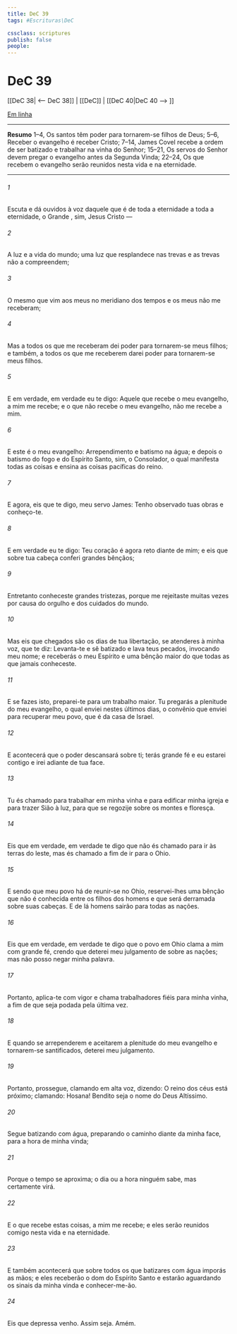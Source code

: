 ```yaml
---
title: DeC 39
tags: #Escrituras\DeC

cssclass: scriptures
publish: false
people:
---
```


# DeC 39
[[DeC 38| <-- DeC 38]] | [[DeC]] | [[DeC 40|DeC 40 --> ]]

[Em linha](https://churchofjesuschrist.org/study/scriptures/dc-testament/dc/39?lang=por)

---
__Resumo__
1–4, Os santos têm poder para tornarem-se filhos de Deus; 5–6, Receber o evangelho é receber Cristo; 7–14, James Covel recebe a ordem de ser batizado e trabalhar na vinha do Senhor; 15–21, Os servos do Senhor devem pregar o evangelho antes da Segunda Vinda; 22–24, Os que recebem o evangelho serão reunidos nesta vida e na eternidade.

---
###### 1 
Escuta e dá ouvidos à voz daquele que é de toda a eternidade a toda a eternidade, o Grande , sim, Jesus Cristo —

###### 2 
A luz e a vida do mundo; uma luz que resplandece nas trevas e as trevas não a compreendem;

###### 3 
O mesmo que vim aos meus no meridiano dos tempos e os meus não me receberam;

###### 4 
Mas a todos os que me receberam dei poder para tornarem-se meus filhos; e também, a todos os que me receberem darei poder para tornarem-se meus filhos.

###### 5 
E em verdade, em verdade eu te digo: Aquele que recebe o meu evangelho, a mim me recebe; e o que não recebe o meu evangelho, não me recebe a mim.

###### 6 
E este é o meu evangelho: Arrependimento e batismo na água; e depois o batismo do fogo e do Espírito Santo, sim, o Consolador, o qual manifesta todas as coisas e ensina as coisas pacíficas do reino.

###### 7 
E agora, eis que te digo, meu servo James: Tenho observado tuas obras e conheço-te.

###### 8 
E em verdade eu te digo: Teu coração é agora reto diante de mim; e eis que sobre tua cabeça conferi grandes bênçãos;

###### 9 
Entretanto conheceste grandes tristezas, porque me rejeitaste muitas vezes por causa do orgulho e dos cuidados do mundo.

###### 10 
Mas eis que chegados são os dias de tua libertação, se atenderes à minha voz, que te diz: Levanta-te e sê batizado e lava teus pecados, invocando meu nome; e receberás o meu Espírito e uma bênção maior do que todas as que jamais conheceste.

###### 11 
E se fazes isto, preparei-te para um trabalho maior. Tu pregarás a plenitude do meu evangelho, o qual enviei nestes últimos dias, o convênio que enviei para recuperar meu povo, que é da casa de Israel.

###### 12 
E acontecerá que o poder descansará sobre ti; terás grande fé e eu estarei contigo e irei adiante de tua face.

###### 13 
Tu és chamado para trabalhar em minha vinha e para edificar minha igreja e para trazer Sião à luz, para que se regozije sobre os montes e floresça.

###### 14 
Eis que em verdade, em verdade te digo que não és chamado para ir às terras do leste, mas és chamado a fim de ir para o Ohio.

###### 15 
E sendo que meu povo há de reunir-se no Ohio, reservei-lhes uma bênção que não é conhecida entre os filhos dos homens e que será derramada sobre suas cabeças. E de lá homens sairão para todas as nações.

###### 16 
Eis que em verdade, em verdade te digo que o povo em Ohio clama a mim com grande fé, crendo que deterei meu julgamento de sobre as nações; mas não posso negar minha palavra.

###### 17 
Portanto, aplica-te com vigor e chama trabalhadores fiéis para minha vinha, a fim de que seja podada pela última vez.

###### 18 
E quando se arrependerem e aceitarem a plenitude do meu evangelho e tornarem-se santificados, deterei meu julgamento.

###### 19 
Portanto, prossegue, clamando em alta voz, dizendo: O reino dos céus está próximo; clamando: Hosana! Bendito seja o nome do Deus Altíssimo.

###### 20 
Segue batizando com água, preparando o caminho diante da minha face, para a hora de minha vinda;

###### 21 
Porque o tempo se aproxima; o dia ou a hora ninguém sabe, mas certamente virá.

###### 22 
E o que recebe estas coisas, a mim me recebe; e eles serão reunidos comigo nesta vida e na eternidade.

###### 23 
E também acontecerá que sobre todos os que batizares com água imporás as mãos; e eles receberão o dom do Espírito Santo e estarão aguardando os sinais da minha vinda e conhecer-me-ão.

###### 24 
Eis que depressa venho. Assim seja. Amém.

